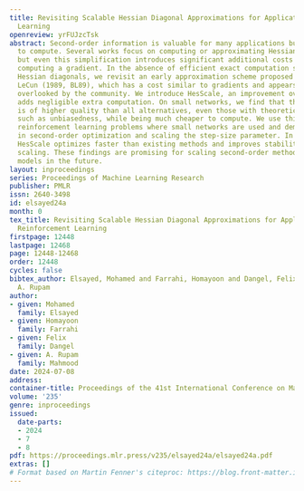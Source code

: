 ```yaml
---
title: Revisiting Scalable Hessian Diagonal Approximations for Applications in Reinforcement
  Learning
openreview: yrFUJzcTsk
abstract: Second-order information is valuable for many applications but challenging
  to compute. Several works focus on computing or approximating Hessian diagonals,
  but even this simplification introduces significant additional costs compared to
  computing a gradient. In the absence of efficient exact computation schemes for
  Hessian diagonals, we revisit an early approximation scheme proposed by Becker and
  LeCun (1989, BL89), which has a cost similar to gradients and appears to have been
  overlooked by the community. We introduce HesScale, an improvement over BL89, which
  adds negligible extra computation. On small networks, we find that this improvement
  is of higher quality than all alternatives, even those with theoretical guarantees,
  such as unbiasedness, while being much cheaper to compute. We use this insight in
  reinforcement learning problems where small networks are used and demonstrate HesScale
  in second-order optimization and scaling the step-size parameter. In our experiments,
  HesScale optimizes faster than existing methods and improves stability through step-size
  scaling. These findings are promising for scaling second-order methods in larger
  models in the future.
layout: inproceedings
series: Proceedings of Machine Learning Research
publisher: PMLR
issn: 2640-3498
id: elsayed24a
month: 0
tex_title: Revisiting Scalable Hessian Diagonal Approximations for Applications in
  Reinforcement Learning
firstpage: 12448
lastpage: 12468
page: 12448-12468
order: 12448
cycles: false
bibtex_author: Elsayed, Mohamed and Farrahi, Homayoon and Dangel, Felix and Mahmood,
  A. Rupam
author:
- given: Mohamed
  family: Elsayed
- given: Homayoon
  family: Farrahi
- given: Felix
  family: Dangel
- given: A. Rupam
  family: Mahmood
date: 2024-07-08
address:
container-title: Proceedings of the 41st International Conference on Machine Learning
volume: '235'
genre: inproceedings
issued:
  date-parts:
  - 2024
  - 7
  - 8
pdf: https://proceedings.mlr.press/v235/elsayed24a/elsayed24a.pdf
extras: []
# Format based on Martin Fenner's citeproc: https://blog.front-matter.io/posts/citeproc-yaml-for-bibliographies/
---
```

